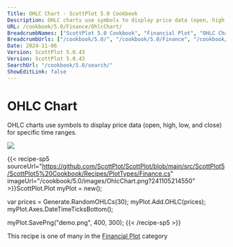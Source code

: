 ```yaml
---
Title: OHLC Chart - ScottPlot 5.0 Cookbook
Description: OHLC charts use symbols to display price data (open, high, low, and close) for specific time ranges.
URL: /cookbook/5.0/Finance/OhlcChart/
BreadcrumbNames: ["ScottPlot 5.0 Cookbook", "Financial Plot", "OHLC Chart"]
BreadcrumbUrls: ["/cookbook/5.0/", "/cookbook/5.0/Finance", "/cookbook/5.0/Finance/OhlcChart"]
Date: 2024-11-06
Version: ScottPlot 5.0.43
Version: ScottPlot 5.0.43
SearchUrl: "/cookbook/5.0/search/"
ShowEditLink: false
---
```



<div class='d-flex align-items-center mt-5'>
<h1 class='me-2 text-dark my-0 border-0'>OHLC Chart</h1>
</div>

OHLC charts use symbols to display price data (open, high, low, and close) for specific time ranges.

[![](/cookbook/5.0/images/OhlcChart.png?241105214550)](/cookbook/5.0/images/OhlcChart.png?241105214550)

{{< recipe-sp5 sourceUrl="https://github.com/ScottPlot/ScottPlot/blob/main/src/ScottPlot5/ScottPlot5%20Cookbook/Recipes/PlotTypes/Finance.cs" imageUrl="/cookbook/5.0/images/OhlcChart.png?241105214550" >}}ScottPlot.Plot myPlot = new();

var prices = Generate.RandomOHLCs(30);
myPlot.Add.OHLC(prices);
myPlot.Axes.DateTimeTicksBottom();

myPlot.SavePng("demo.png", 400, 300);
{{< /recipe-sp5 >}}

<div class='my-5 text-center'>This recipe is one of many in the <a href='/cookbook/5.0/Finance'>Financial Plot</a> category</div>


